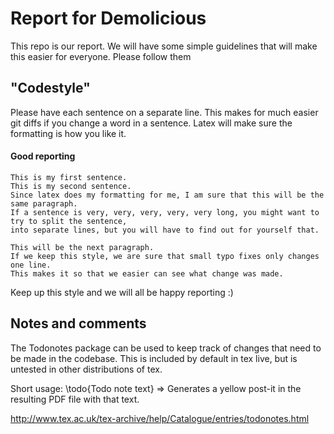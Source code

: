 Report for Demolicious
======================

This repo is our report.
We will have some simple guidelines that will make this easier for everyone.
Please follow them

## "Codestyle"
Please have each sentence on a separate line.
This makes for much easier git diffs if you change a word in a sentence.
Latex will make sure the formatting is how you like it.

#### Good reporting

    This is my first sentence.
    This is my second sentence.
    Since latex does my formatting for me, I am sure that this will be the same paragraph.
    If a sentence is very, very, very, very, very long, you might want to try to split the sentence,
    into separate lines, but you will have to find out for yourself that.

    This will be the next paragraph.
    If we keep this style, we are sure that small typo fixes only changes one line.
    This makes it so that we easier can see what change was made.

Keep up this style and we will all be happy reporting :)

## Notes and comments
The Todonotes package can be used to keep track of changes that need to be made in the codebase.
This is included by default in tex live, but is untested in other distributions of tex.

Short usage: \todo{Todo note text} => Generates a yellow post-it in the resulting PDF file with that text.

http://www.tex.ac.uk/tex-archive/help/Catalogue/entries/todonotes.html
